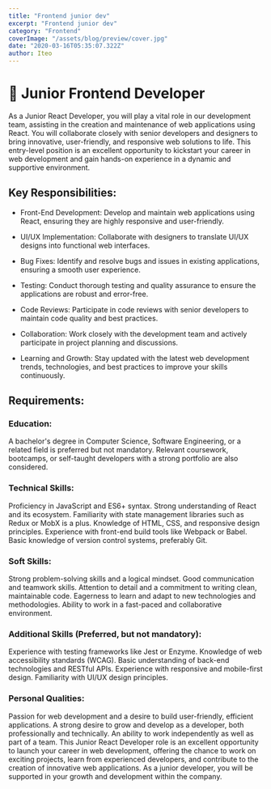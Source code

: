 ```yaml
---
title: "Frontend junior dev"
excerpt: "Frontend junior dev"
category: "Frontend"
coverImage: "/assets/blog/preview/cover.jpg"
date: "2020-03-16T05:35:07.322Z"
author: Iteo
---
```


# 🙈 Junior Frontend Developer 

As a Junior React Developer, you will play a vital role in our development team, assisting in the creation and maintenance of web applications using React. You will collaborate closely with senior developers and designers to bring innovative, user-friendly, and responsive web solutions to life. This entry-level position is an excellent opportunity to kickstart your career in web development and gain hands-on experience in a dynamic and supportive environment.

## Key Responsibilities:

- Front-End Development: Develop and maintain web applications using React, ensuring they are highly responsive and user-friendly.

- UI/UX Implementation: Collaborate with designers to translate UI/UX designs into functional web interfaces.

- Bug Fixes: Identify and resolve bugs and issues in existing applications, ensuring a smooth user experience.

- Testing: Conduct thorough testing and quality assurance to ensure the applications are robust and error-free.

- Code Reviews: Participate in code reviews with senior developers to maintain code quality and best practices.

- Collaboration: Work closely with the development team and actively participate in project planning and discussions.

- Learning and Growth: Stay updated with the latest web development trends, technologies, and best practices to improve your skills continuously.

## Requirements:

### Education:

A bachelor's degree in Computer Science, Software Engineering, or a related field is preferred but not mandatory. Relevant coursework, bootcamps, or self-taught developers with a strong portfolio are also considered.

### Technical Skills:

Proficiency in JavaScript and ES6+ syntax.
Strong understanding of React and its ecosystem.
Familiarity with state management libraries such as Redux or MobX is a plus.
Knowledge of HTML, CSS, and responsive design principles.
Experience with front-end build tools like Webpack or Babel.
Basic knowledge of version control systems, preferably Git.

### Soft Skills:

Strong problem-solving skills and a logical mindset.
Good communication and teamwork skills.
Attention to detail and a commitment to writing clean, maintainable code.
Eagerness to learn and adapt to new technologies and methodologies.
Ability to work in a fast-paced and collaborative environment.

### Additional Skills (Preferred, but not mandatory):

Experience with testing frameworks like Jest or Enzyme.
Knowledge of web accessibility standards (WCAG).
Basic understanding of back-end technologies and RESTful APIs.
Experience with responsive and mobile-first design.
Familiarity with UI/UX design principles.

### Personal Qualities:

Passion for web development and a desire to build user-friendly, efficient applications.
A strong desire to grow and develop as a developer, both professionally and technically.
An ability to work independently as well as part of a team.
This Junior React Developer role is an excellent opportunity to launch your career in web development, offering the chance to work on exciting projects, learn from experienced developers, and contribute to the creation of innovative web applications. As a junior developer, you will be supported in your growth and development within the company.
